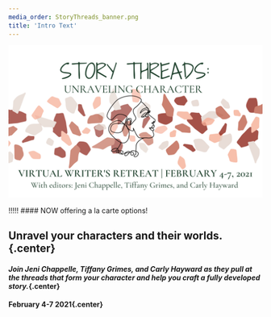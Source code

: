 ```yaml
---
media_order: StoryThreads_banner.png
title: 'Intro Text'
---
```


![Story Threads Logo](StoryThreads_banner.png)

!!!!! #### NOW offering a la carte options!

## Unravel your characters and their worlds.{.center}

#### _Join Jeni Chappelle, Tiffany Grimes, and Carly Hayward as they pull at the threads that form your character and help you craft a fully developed story._{.center}

#### February 4-7 2021{.center}
